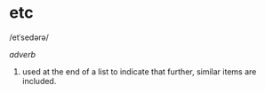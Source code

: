 # etc

/etˈsedərə/

_adverb_

1.  used at the end of a list to indicate that further, similar items are included.
